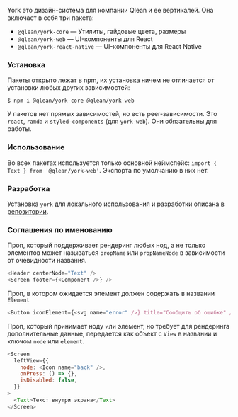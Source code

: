 York это дизайн-система для компании Qlean и ее вертикалей. Она включает в себя три пакета:

- `@qlean/york-core` — Утилиты, гайдовые цвета, размеры
- `@qlean/york-web` — UI-компоненты для React
- `@qlean/york-react-native` — UI-компоненты для React Native

### Установка

Пакеты открыто лежат в npm, их установка ничем не отличается от установки любых других зависимостей:

```shell static
$ npm i @qlean/york-core @qlean/york-web
```

У пакетов нет прямых зависимостей, но есть peer-зависимости. Это `react`, `ramda` и `styled-components` (для `york-web`). Они обязательны для работы.

### Использование

Во всех пакетах используется только основной неймспейс: `import { Text } from '@qlean/york-web'`. Экспорта по умолчанию в них нет.

### Разработка

Установка `york` для локального использования и разработки описана [в репозитории](https://github.com/Qlean/york).

### Соглашения по именованию

Проп, который поддерживает рендеринг любых нод, а не только элементов может называться `propName` или `propNameNode` в зависимости от очевидности названия.

```js static
<Header centerNode="Text" />
<Screen footer={<Component />} />
```

Проп, в котором ожидается элемент должен содержать в названии `Element`

```js static
<Button iconElement={<svg name="error" />} title="Сообщить об ошибке" />
```

Проп, который принимает ноду или элемент, но требует для рендеринга дополнительные данные, передается как объект с `View` в названии и ключом `node` или `element`.

```js static
<Screen
  leftView={{
    node: <Icon name="back" />,
    onPress: () => {},
    isDisabled: false,
  }}
>
  <Text>Текст внутри экрана</Text>
</Screen>
```
